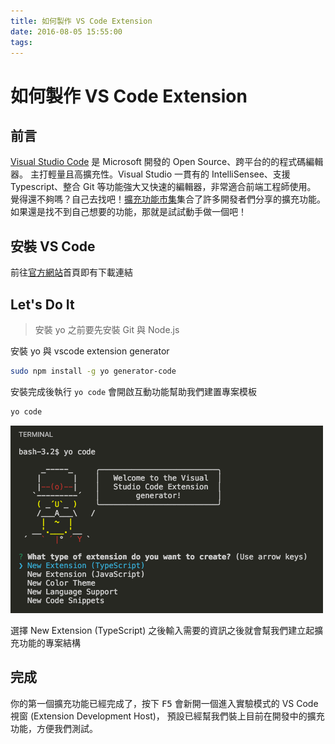 ```yaml
---
title: 如何製作 VS Code Extension
date: 2016-08-05 15:55:00
tags:
---
```


# 如何製作 VS Code Extension

## 前言

[Visual Studio Code](https://code.visualstudio.com/) 是 Microsoft 開發的 Open Source、跨平台的的程式碼編輯器。
主打輕量且高擴充性。Visual Studio 一貫有的 IntelliSensee、支援 Typescript、整合 Git 等功能強大又快速的編輯器，非常適合前端工程師使用。
覺得還不夠嗎？自己去找吧！[擴充功能市集](https://marketplace.visualstudio.com/VSCode)集合了許多開發者們分享的擴充功能。
如果還是找不到自己想要的功能，那就是試試動手做一個吧！

## 安裝 VS Code

前往[官方網站](https://code.visualstudio.com)首頁即有下載連結

## Let's Do It

> 安裝 yo 之前要先安裝 Git 與 Node.js

安裝 yo 與 vscode extension generator

```bash
sudo npm install -g yo generator-code
```

安裝完成後執行 `yo code` 會開啟互動功能幫助我們建置專案模板

```bash
yo code
```

![yo code](first-vscode-extension/yo-code.png)

選擇 New Extension (TypeScript) 之後輸入需要的資訊之後就會幫我們建立起擴充功能的專案結構

## 完成

你的第一個擴充功能已經完成了，按下 <kbd>F5</kbd> 會新開一個進入實驗模式的 VS Code 視窗 (Extension Development Host)，
預設已經幫我們裝上目前在開發中的擴充功能，方便我們測試。